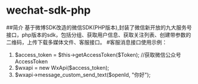 wechat-sdk-php
==============
##简介
基于微博SDK改造的微信SDK(PHP版本),封装了微信新开放的九大服务号接口，php版本的sdk，包括分组、获取用户信息、获取关注列表、创建带参数的二维码，上传下载多媒体文件、客服接口。
#客服消息接口使用示例：
<ol start="1" class="dp-c"><li><span><span class="vars">$access_token</span><span> = </span><span class="vars">$this</span><span>-&gt;getAccessToken(</span><span class="vars">$Token</span><span>); </span><span class="comment">//获取微信公众号AccessToken</span><span>  </span></span></li><li><span><span class="vars">$wxapi</span><span> = </span><span class="keyword">new</span><span> WxApi(</span><span class="vars">$access_token</span><span>);  </span></span></li><li><span><span class="vars">$wxapi</span><span>-&gt;message_custom_send_text(</span><span class="vars">$openId</span><span>, </span><span class="string">"你好"</span><span>);  </span></span></li></ol>
